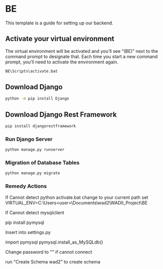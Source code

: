 # BE

This template is a guide for setting up our backend.

## Activate your virtual environment
The virtual environment will be activated and you’ll see “(BE)” next to the command prompt to designate that. Each time you start a new command prompt, you’ll need to activate the environment again.
```sh
BE\Scripts\activate.bat
```

## Download Django
```sh
python -m pip install Django
```

## Download Django Rest Framework
```sh
pip install djangorestframework
```

### Run Django Server

```sh
python manage.py runserver
```
### Migration of Database Tables

```sh
python manage.py migrate
```


### Remedy Actions
If Cannot detect python
activate.bat change to your current path
set VIRTUAL_ENV=C:\Users\<user>\Documents\wad2\WADII_Project\BE

If Cannot detect mysqlclient

pip install pymysql

Insert into settings.py

import pymysql
pymysql.install_as_MySQLdb()

Change password to "" if cannot connect

run "Create Schema wad2" to create schema

